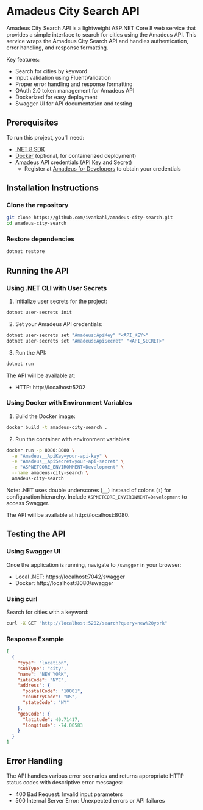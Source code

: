 # Amadeus City Search API

Amadeus City Search API is a lightweight ASP.NET Core 8 web service that provides a simple interface to search for cities using the Amadeus API. This service wraps the Amadeus City Search API and handles authentication, error handling, and response formatting.

Key features:
- Search for cities by keyword
- Input validation using FluentValidation
- Proper error handling and response formatting
- OAuth 2.0 token management for Amadeus API
- Dockerized for easy deployment
- Swagger UI for API documentation and testing

## Prerequisites

To run this project, you'll need:

- [.NET 8 SDK](https://dotnet.microsoft.com/download/dotnet/8.0)
- [Docker](https://www.docker.com/products/docker-desktop) (optional, for containerized deployment)
- Amadeus API credentials (API Key and Secret)
  - Register at [Amadeus for Developers](https://developers.amadeus.com/) to obtain your credentials

## Installation Instructions

### Clone the repository

```bash
git clone https://github.com/ivankahl/amadeus-city-search.git
cd amadeus-city-search
```

### Restore dependencies

```bash
dotnet restore
```

## Running the API

### Using .NET CLI with User Secrets

1. Initialize user secrets for the project:

```bash
dotnet user-secrets init
```

2. Set your Amadeus API credentials:

```bash
dotnet user-secrets set "Amadeus:ApiKey" "<API_KEY>"
dotnet user-secrets set "Amadeus:ApiSecret" "<API_SECRET>"
```

3. Run the API:

```bash
dotnet run
```

The API will be available at:
- HTTP: http://localhost:5202

### Using Docker with Environment Variables

1. Build the Docker image:

```bash
docker build -t amadeus-city-search .
```

2. Run the container with environment variables:

```bash
docker run -p 8080:8080 \
  -e "Amadeus__ApiKey=your-api-key" \
  -e "Amadeus__ApiSecret=your-api-secret" \
  -e "ASPNETCORE_ENVIRONMENT=Development" \
  --name amadeus-city-search \
  amadeus-city-search
```

Note: .NET uses double underscores (`__`) instead of colons (`:`) for configuration hierarchy. Include `ASPNETCORE_ENVIRONMENT=Development` to access Swagger.

The API will be available at http://localhost:8080.

## Testing the API

### Using Swagger UI

Once the application is running, navigate to `/swagger` in your browser:
- Local .NET: https://localhost:7042/swagger
- Docker: http://localhost:8080/swagger

### Using curl

Search for cities with a keyword:

```bash
curl -X GET "http://localhost:5202/search?query=new%20york"
```

### Response Example

```json
[
  {
    "type": "location",
    "subType": "city",
    "name": "NEW YORK",
    "iataCode": "NYC",
    "address": {
      "postalCode": "10001",
      "countryCode": "US",
      "stateCode": "NY"
    },
    "geoCode": {
      "latitude": 40.71417,
      "longitude": -74.00583
    }
  }
]
```

## Error Handling

The API handles various error scenarios and returns appropriate HTTP status codes with descriptive error messages:

- 400 Bad Request: Invalid input parameters
- 500 Internal Server Error: Unexpected errors or API failures
